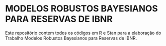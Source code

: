 # MODELOS ROBUSTOS BAYESIANOS PARA RESERVAS DE IBNR
Este repositório contem todos os códigos em R e Stan para a elaboração do Trabalho Modelos Robustos Bayesianos para Reservas de IBNR.
